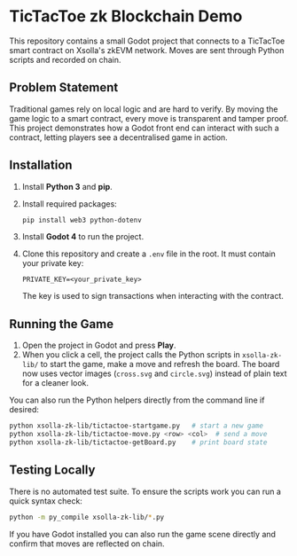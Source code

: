 # TicTacToe zk Blockchain Demo

This repository contains a small Godot project that connects to a TicTacToe smart contract on Xsolla's zkEVM network. Moves are sent through Python scripts and recorded on chain.

## Problem Statement

Traditional games rely on local logic and are hard to verify. By moving the game logic to a smart contract, every move is transparent and tamper proof. This project demonstrates how a Godot front end can interact with such a contract, letting players see a decentralised game in action.

## Installation

1. Install **Python 3** and **pip**.
2. Install required packages:

   ```bash
   pip install web3 python-dotenv
   ```
3. Install **Godot 4** to run the project.
4. Clone this repository and create a `.env` file in the root. It must contain your private key:

   ```
   PRIVATE_KEY=<your_private_key>
   ```

   The key is used to sign transactions when interacting with the contract.

## Running the Game

1. Open the project in Godot and press **Play**.
2. When you click a cell, the project calls the Python scripts in `xsolla-zk-lib/` to start the game, make a move and refresh the board. The board now uses vector images (`cross.svg` and `circle.svg`) instead of plain text for a cleaner look.

You can also run the Python helpers directly from the command line if desired:

```bash
python xsolla-zk-lib/tictactoe-startgame.py   # start a new game
python xsolla-zk-lib/tictactoe-move.py <row> <col>  # send a move
python xsolla-zk-lib/tictactoe-getBoard.py    # print board state
```

## Testing Locally

There is no automated test suite. To ensure the scripts work you can run a quick syntax check:

```bash
python -m py_compile xsolla-zk-lib/*.py
```

If you have Godot installed you can also run the game scene directly and confirm that moves are reflected on chain.

